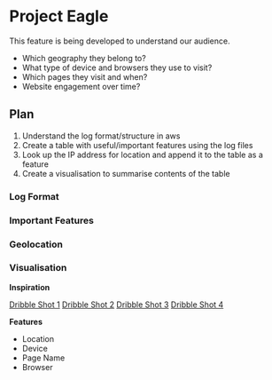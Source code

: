 # Project Eagle

This feature is being developed to understand our audience. 
- Which geography they belong to?
- What type of device and browsers they use to visit?
- Which pages they visit and when?
- Website engagement over time?

## Plan
1. Understand the log format/structure in aws
2. Create a table with useful/important features using the log files
3. Look up the IP address for location and append it to the table as a feature
4. Create a visualisation to summarise contents of the table


### Log Format

### Important Features

### Geolocation 

### Visualisation
 
**Inspiration**

[Dribble Shot 1](https://dribbble.com/shots/5614653-Geolocation-Dashboard)
[Dribble Shot 2](https://dribbble.com/shots/5205601-Website-Visit-Tracker-App)
[Dribble Shot 3](https://dribbble.com/shots/1447177-Freebie-PSD-Dark-Analytics-Dashboard)
[Dribble Shot 4](https://dribbble.com/shots/4002989-Statistics-in-a-Blog)

**Features**
- Location
- Device
- Page Name
- Browser
